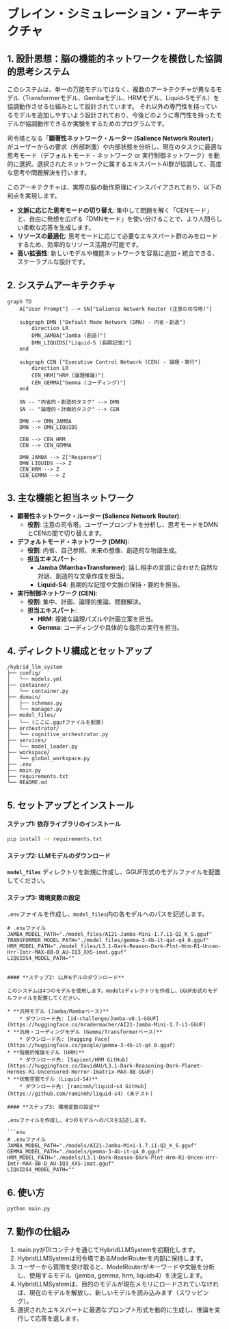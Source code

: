 # **ブレイン・シミュレーション・アーキテクチャ**

## **1. 設計思想：脳の機能的ネットワークを模倣した協調的思考システム**

このシステムは、単一の万能モデルではなく、複数のアーキテクチャが異なるモデル（Transformerモデル、Gembaモデル、HRMモデル、Liquid-Sモデル）を協調動作させる仕組みとして設計されています。
それ以外の専門性を持っているモデルを追加しやすいよう設計されており、今後どのように専門性を持ったモデルが協調動作できるか実験をするためのプログラムです。

司令塔となる「**顕著性ネットワーク・ルーター (Salience Network Router)**」がユーザーからの要求（外部刺激）や内部状態を分析し、現在のタスクに最適な思考モード（デフォルトモード・ネットワーク or 実行制御ネットワーク）を動的に選択。選択されたネットワークに属するエキスパートAI群が協調して、高度な思考や問題解決を行います。

このアーキテクチャは、実際の脳の動作原理にインスパイアされており、以下の利点を実現します。

* **文脈に応じた思考モードの切り替え**: 集中して問題を解く「CENモード」と、自由に発想を広げる「DMNモード」を使い分けることで、より人間らしい柔軟な応答を生成します。
* **リソースの最適化**: 思考モードに応じて必要なエキスパート群のみをロードするため、効率的なリソース活用が可能です。
* **高い拡張性**: 新しいモデルや機能ネットワークを容易に追加・統合できる、スケーラブルな設計です。

## **2. システムアーキテクチャ**

```mermaid
graph TD
    A["User Prompt"] --> SN["Salience Network Router (注意の司令塔)"]

    subgraph DMN ["Default Mode Network (DMN) - 内省・創造"]
        direction LR
        DMN_JAMBA["Jamba (創造)"]
        DMN_LIQUIDS["Liquid-S (長期記憶)"]
    end

    subgraph CEN ["Executive Control Network (CEN) - 論理・実行"]
        direction LR
        CEN_HRM["HRM (論理推論)"]
        CEN_GEMMA["Gemma (コーディング)"]
    end

    SN -- "内省的・創造的タスク" --> DMN
    SN -- "論理的・計画的タスク" --> CEN

    DMN --> DMN_JAMBA
    DMN --> DMN_LIQUIDS

    CEN --> CEN_HRM
    CEN --> CEN_GEMMA

    DMN_JAMBA --> Z["Response"]
    DMN_LIQUIDS --> Z
    CEN_HRM --> Z
    CEN_GEMMA --> Z
```

## **3. 主な機能と担当ネットワーク**

* **顕著性ネットワーク・ルーター (Salience Network Router)**:
    * **役割**: 注意の司令塔。ユーザープロンプトを分析し、思考モードをDMNとCENの間で切り替えます。
* **デフォルトモード・ネットワーク (DMN)**:
    * **役割**: 内省、自己参照、未来の想像、創造的な物語生成。
    * **担当エキスパート**:
        * **Jamba (Mamba+Transformer)**: 話し相手の言語に合わせた自然な対話、創造的な文章作成を担当。
        * **Liquid-S4**: 長期的な記憶や文脈の保持・要約を担当。
* **実行制御ネットワーク (CEN)**:
    * **役割**: 集中、計画、論理的推論、問題解決。
    * **担当エキスパート**:
        * **HRM**: 複雑な論理パズルや計画立案を担当。
        * **Gemma**: コーディングや具体的な指示の実行を担当。

## **4. ディレクトリ構成とセットアップ**

```
/hybrid_llm_system
├── config/
│   └── models.yml
├── container/
│   └── container.py
├── domain/
│   ├── schemas.py
│   └── manager.py
├── model_files/
│   └── (ここに.ggufファイルを配置)
├── orchestrator/
│   └── cognitive_orchestrator.py
├── services/
│   └── model_loader.py
├── workspace/
│   └── global_workspace.py
├── .env
├── main.py
├── requirements.txt
└── README.md
```

## **5. セットアップとインストール**

#### **ステップ1: 依存ライブラリのインストール**

```bash
pip install -r requirements.txt
```

#### **ステップ2: LLMモデルのダウンロード**
**`model_files`** ディレクトリを新規に作成し、GGUF形式のモデルファイルを配置してください。

#### **ステップ3: 環境変数の設定**
`.env`ファイルを作成し、`model_files`内の各モデルへのパスを記述します。

```env
# .envファイル
JAMBA_MODEL_PATH="./model_files/AI21-Jamba-Mini-1.7.i1-Q2_K_S.gguf"
TRANSFORMER_MODEL_PATH="./model_files/gemma-3-4b-it-qat-q4_0.gguf"
HRM_MODEL_PATH="./model_files/L3.1-Dark-Reason-Dark-Plnt-Hrm-R1-Uncen-Hrr-Imtr-MAX-8B-D_AU-IQ3_XXS-imat.gguf"
LIQUIDS4_MODEL_PATH=""


#### **ステップ2: LLMモデルのダウンロード**

このシステムは4つのモデルを使用します。modelsディレクトリを作成し、GGUF形式のモデルファイルを配置してください。

* **汎用モデル (Jamba/Mambaベース)**
    * ダウンロード先: [id-challenge/Jamba-v0.1-GGUF](https://huggingface.co/mradermacher/AI21-Jamba-Mini-1.7-i1-GGUF)
* **汎用・コーディングモデル (Gemma/Transformerベース)**
    * ダウンロード先: [Hugging Face](https://huggingface.co/google/gemma-3-4b-it-q4_0.gguf)
* **階層的推論モデル (HRM)**
    * ダウンロード先: [Sapient/HRM GitHub](https://huggingface.co/DavidAU/L3.1-Dark-Reasoning-Dark-Planet-Hermes-R1-Uncensored-Horror-Imatrix-MAX-8B-GGUF)
* **状態空間モデル (Liquid-S4)**
    * ダウンロード先: [raminmh/liquid-s4 GitHub](https://github.com/raminmh/liquid-s4) (未テスト)

#### **ステップ3: 環境変数の設定**

.envファイルを作成し、4つのモデルへのパスを記述します。

```env
# .envファイル
JAMBA_MODEL_PATH="./models/AI21-Jamba-Mini-1.7.i1-Q2_K_S.gguf"
GEMMA_MODEL_PATH="./models/gemma-3-4b-it-q4_0.gguf"
HRM_MODEL_PATH="./models/L3.1-Dark-Reason-Dark-Plnt-Hrm-R1-Uncen-Hrr-Imtr-MAX-8B-D_AU-IQ3_XXS-imat.gguf"
LIQUIDS4_MODEL_PATH=""
```

## **6. 使い方**

```bash
python main.py
```

## **7. 動作の仕組み**

1. main.pyがDIコンテナを通じてHybridLLMSystemを初期化します。
2. HybridLLMSystemは司令塔であるModelRouterを内部に保持します。
3. ユーザーから質問を受け取ると、ModelRouterがキーワードや文脈を分析し、使用するモデル（jamba, gemma, hrm, liquids4）を決定します。
4. HybridLLMSystemは、目的のモデルが現在メモリにロードされていなければ、現在のモデルを解放し、新しいモデルを読み込みます（スワッピング）。
5. 選択されたエキスパートに最適なプロンプト形式を動的に生成し、推論を実行して応答を返します。
